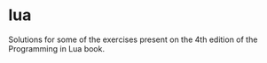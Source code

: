 # lua

Solutions for some of the exercises present on the 4th edition of the Programming in Lua book.
